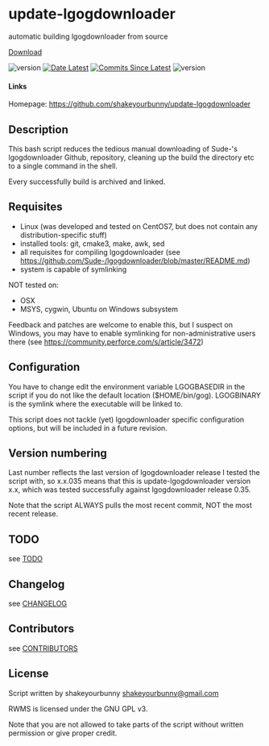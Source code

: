 # update-lgogdownloader
automatic building lgogdownloader from source 

[Download](https://github.com/shakeyourbunny/update-lgogdownloader/releases)

![version](https://img.shields.io/github/release/shakeyourbunny/update-lgogdownloader.svg?style=plastic "version")
[![Date Latest](https://img.shields.io/github/release-date/shakeyourbunny/update-lgogdownloader.svg?style=plastic)](https://github.com/shakeyourbunny/update-lgogdownloader/releases/latest)
[![Commits Since Latest](https://img.shields.io/github/commits-since/shakeyourbunny/update-lgogdownloader/latest.svg?style=plastic)](https://github.com/shakeyourbunny/update-lgogdownloader/commits/master)
![version](https://img.shields.io/github/downloads/shakeyourbunny/update-lgogdownloader/total.svg?style=plastic "version")

#### Links
Homepage: https://github.com/shakeyourbunny/update-lgogdownloader 

## Description

This bash script reduces the tedious manual downloading of Sude-'s lgogdownloader Github,
repository, cleaning up the build the directory etc  to a single command in the shell. 

Every successfully build is archived and linked.

## Requisites
- Linux (was developed and tested on CentOS7, but does not contain any distribution-specific stuff)
- installed tools: git, cmake3, make, awk, sed 
- all requisites for compiling lgogdownloader (see https://github.com/Sude-/lgogdownloader/blob/master/README.md)
- system is capable of symlinking

NOT tested on:
- OSX
- MSYS, cygwin, Ubuntu on Windows subsystem

Feedback and patches are welcome to enable this, but I suspect on Windows, you may
have to enable symlinking for non-administrative users there (see https://community.perforce.com/s/article/3472)

## Configuration
You have to change edit the environment variable LGOGBASEDIR in the script if you do
not like the default location ($HOME/bin/gog). LGOGBINARY is the symlink where the
executable will be linked to.

This script does not tackle (yet) lgogdownloader specific configuration options, but
will be included in a future revision.

## Version numbering
Last number reflects the last version of lgogdownloader release I tested the script
with, so x.x.035 means that this is update-lgogdownloader version x.x, which was tested
successfully against lgogdownloader release 0.35.

Note that the script ALWAYS pulls the most recent commit, NOT the most recent release.

## TODO
see [TODO](https://github.com/shakeyourbunny/RWMS/blob/master/TODO.md)

## Changelog
see [CHANGELOG](https://github.com/shakeyourbunny/update-lgogdownloader/blob/master/CHANGELOG) 

## Contributors
see [CONTRIBUTORS](https://github.com/shakeyourbunny/RWMS/blob/master/CONTRIBUTORS.md)

## License
Script written by shakeyourbunny <shakeyourbunny@gmail.com> 

RWMS is licensed under the GNU GPL v3.

Note that you are not allowed to take parts of the script without written permission or
give proper credit. 

